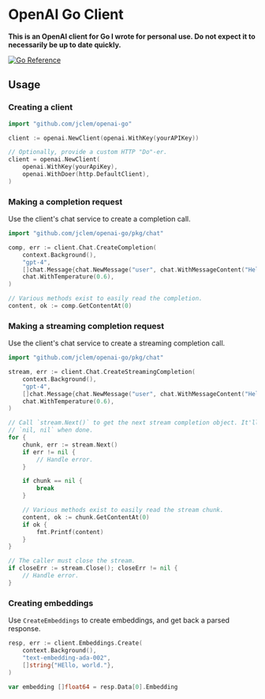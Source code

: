 
# OpenAI Go Client

**This is an OpenAI client for Go I wrote for personal use. Do not expect it to
necessarily be up to date quickly.**

[![Go Reference](https://pkg.go.dev/badge/github.com/jclem/openai-go.svg)](https://pkg.go.dev/github.com/jclem/openai-go)

## Usage

### Creating a client

```go
import "github.com/jclem/openai-go"

client := openai.NewClient(openai.WithKey(yourAPIKey))

// Optionally, provide a custom HTTP "Do"-er.
client = openai.NewClient(
	openai.WithKey(yourApiKey),
	openai.WithDoer(http.DefaultClient),
)
```

### Making a completion request

Use the client's chat service to create a completion call.

```go
import "github.com/jclem/openai-go/pkg/chat"

comp, err := client.Chat.CreateCompletion(
	context.Background(),
	"gpt-4",
	[]chat.Message{chat.NewMessage("user", chat.WithMessageContent("Hello, world"))},
	chat.WithTemperature(0.6),
)

// Various methods exist to easily read the completion.
content, ok := comp.GetContentAt(0)
```

### Making a streaming completion request

Use the client's chat service to create a streaming completion call.

```go
import "github.com/jclem/openai-go/pkg/chat"

stream, err := client.Chat.CreateStreamingCompletion(
	context.Background(),
	"gpt-4",
	[]chat.Message{chat.NewMessage("user", chat.WithMessageContent("Hello, world"))},
	chat.WithTemperature(0.6),
)

// Call `stream.Next()` to get the next stream completion object. It'll return
// `nil, nil` when done.
for {
	chunk, err := stream.Next()
	if err != nil {
		// Handle error.
	}

	if chunk == nil {
		break
	}

	// Various methods exist to easily read the stream chunk.
	content, ok := chunk.GetContentAt(0)
	if ok {
		fmt.Printf(content)
	}
}

// The caller must close the stream.
if closeErr := stream.Close(); closeErr != nil {
	// Handle error.
}
```

### Creating embeddings

Use `CreateEmbeddings` to create embeddings, and get back a parsed response.

```go
resp, err := client.Embeddings.Create(
	context.Background(),
	"text-embedding-ada-002",
	[]string{"HEllo, world."},
)

var embedding []float64 = resp.Data[0].Embedding
```